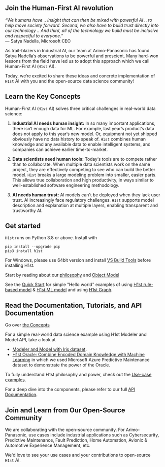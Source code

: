 ## Join the Human-First AI revolution
_“We humans have .. insight that can then be mixed with powerful AI .. to help move society forward. Second, we also have to build trust directly into our technology .. And third, all of the technology we build must be inclusive and respectful to everyone.”_
<br/>— Satya Nadella, Microsoft CEO

As trail-blazers in Industrial AI, our team at Arimo-Panasonic has found Satya Nadella‘s observations to be powerful and prescient. Many hard-won lessons from the field have led us to adopt this approach which we call Human-First AI (`H1st` AI). 

Today, we‘re excited to share these ideas and concrete implementation of `H1st` AI with you and the open-source data science community!

## Learn the Key Concepts
Human-First AI (`H1st` AI) solves three critical challenges in real-world data science:

1. __Industrial AI needs human insight:__ In so many important applications, there isn‘t enough data for ML. For example, last year‘s product‘s data does not apply to this year‘s new model. Or, equipment not yet shipped obviously have no data history to speak of. `H1st` combines human knowledge and any available data to enable intelligent systems, and companies can achieve earlier time-to-market.

2. __Data scientists need human tools:__ Today‘s tools are to compete rather than to collaborate. When multiple data scientists work on the same project, they are effectively competing to see who can build the better model. `H1st` breaks a large modeling problem into smaller, easier parts. This allows true collaboration and high productivity, in ways similar to well-established software engineering methodology. 

3. __AI needs human trust:__ AI models can't be deployed when they lack user trust. AI increasingly face regulatory challenges. `H1st` supports model description and explanation at multiple layers, enabling transparent and trustworthy AI.


## Get started
`H1st` runs on Python 3.8 or above. Install with 
```
pip install --upgrade pip
pip3 install h1st
```
For Windows, please use 64bit version and install [VS Build Tools](https://visualstudio.microsoft.com/downloads/) before installing H1st.

Start by reading about our [philosophy](https://h1st.readthedocs.io/en/latest/manifesto/README.html) and [Object Model](https://h1st.readthedocs.io/en/latest/concepts/object-model.html)

See the [Quick Start](https://h1st.readthedocs.io/en/latest/tutorials/quick-start/README.html) for simple "Hello world" examples of using [H1st rule-based model](https://h1st.readthedocs.io/en/latest/tutorials/quick-start/README.html#rule-based-model) & [H1st ML model](https://h1st.readthedocs.io/en/latest/tutorials/quick-start/README.html#mlmodeler-and-mlmodel) and using [H1st Graph](https://h1st.readthedocs.io/en/latest/tutorials/quick-start/README.html#h1st-graph).


## Read the Documentation, Tutorials, and API Documentation

Go over [the Concepts](https://h1st.readthedocs.io/en/latest/concepts/README.html)

For a simple real-world data science example using H1st Modeler and Model API, take a look at
- [Modeler and Model with Iris dataset](https://h1st.readthedocs.io/en/latest/tutorials/examples/modeler-model.html).
- [H1st Oracle: Combine Encoded Domain Knowledge with Machine Learning](https://h1st.readthedocs.io/en/latest/tutorials/examples/oracle-iot.html) in which we used Microsoft Azure Predictive Maintenance dataset to demonstrate the power of the Oracle.

To fully understand H1st philosophy and power, check out the [Use-case examples](https://h1st.readthedocs.io/en/latest/tutorials/use-cases/README.html).

For a deep dive into the components, please refer to our full [API Documentation](https://h1st.readthedocs.io/en/latest/api/README.html).

## Join and Learn from Our Open-Source Community
We are collaborating with the open-source community. For Arimo-Panasonic, use cases include industrial applications such as Cybersecurity, Predictive Maintenance, Fault Prediction, Home Automation, Avionic & Automotive Experience Management, etc.

We'd love to see your use cases and your contributions to open-source `H1st` AI. 
